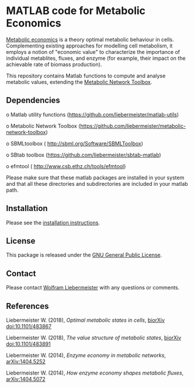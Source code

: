 MATLAB code for Metabolic Economics
===================================

[Metabolic economics](https://www.metabolic-economics.de/) is a theory optimal metabolic behaviour in cells. Complementing existing approaches for modelling cell metabolism, it employs a notion of "economic value" to characterize the importance of individual metablites, fluxes, and enzyme (for example, their impact on the achievable rate of biomass production).

This repository contains Matlab functions to compute and analyse metabolic values, extending the [Metabolic Network Toolbox](https://github.com/liebermeister/metabolic-network-toolbox).

## Dependencies

  o Matlab utility functions    (https://github.com/liebermeister/matlab-utils)

  o Metabolic Network Toolbox  (https://github.com/liebermeister/metabolic-network-toolbox)

  o SBMLtoolbox                ( http://sbml.org/Software/SBMLToolbox)

  o SBtab toolbox              (https://github.com/liebermeister/sbtab-matlab)

  o efmtool                    ( http://www.csb.ethz.ch/tools/efmtool)

Please make sure that these matlab packages are installed in your system and that all these directories and subdirectories are included in your matlab path.

## Installation
Please see the [installation instructions](INSTALLATION).

## License
This package is released under the [GNU General Public License](LICENSE).

## Contact
Please contact [Wolfram Liebermeister](mailto:wolfram.liebermeister@gmail.com) with any questions or comments.

## References
Liebermeister W. (2018), *Optimal metabolic states in cells*, [biorXiv doi:10.1101/483867](https://www.biorxiv.org/content/10.1101/483867v1)

Liebermeister W. (2018), *The value structure of metabolic states*, [biorXiv doi:10.1101/483891](https://www.biorxiv.org/content/10.1101/483891v1)

Liebermeister W. (2014), *Enzyme economy in metabolic networks*, [arXiv:1404.5252](https://arxiv.org/abs/1404.5252)

Liebermeister W. (2014), *How enzyme economy shapes metabolic fluxes*, [arXiv:1404.5072](https://arxiv.org/abs/1404.5072)